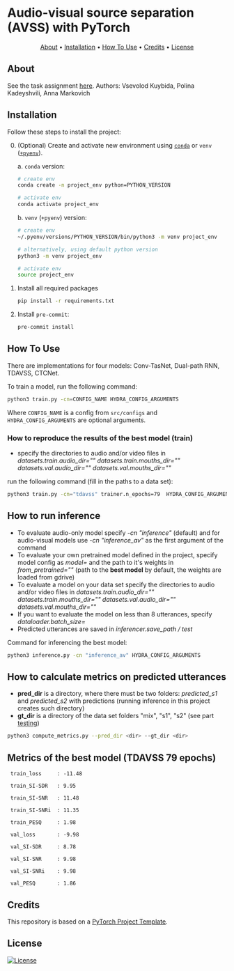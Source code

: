 # Audio-visual source separation (AVSS) with PyTorch

<p align="center">
  <a href="#about">About</a> •
  <a href="#installation">Installation</a> •
  <a href="#how-to-use">How To Use</a> •
  <a href="#credits">Credits</a> •
  <a href="#license">License</a>
</p>

## About

See the task assignment [here](https://github.com/markovka17/dla/tree/2024/project_avss).
Authors: Vsevolod Kuybida, Polina Kadeyshvili, Anna Markovich

## Installation

Follow these steps to install the project:

0. (Optional) Create and activate new environment using [`conda`](https://conda.io/projects/conda/en/latest/user-guide/getting-started.html) or `venv` ([`+pyenv`](https://github.com/pyenv/pyenv)).

   a. `conda` version:

   ```bash
   # create env
   conda create -n project_env python=PYTHON_VERSION

   # activate env
   conda activate project_env
   ```

   b. `venv` (`+pyenv`) version:

   ```bash
   # create env
   ~/.pyenv/versions/PYTHON_VERSION/bin/python3 -m venv project_env

   # alternatively, using default python version
   python3 -m venv project_env

   # activate env
   source project_env
   ```

1. Install all required packages

   ```bash
   pip install -r requirements.txt
   ```

2. Install `pre-commit`:
   ```bash
   pre-commit install
   ```

## How To Use
There are implementations for four models: Conv-TasNet, Dual-path RNN, TDAVSS, CTCNet.

To train a model, run the following command:

```bash
python3 train.py -cn=CONFIG_NAME HYDRA_CONFIG_ARGUMENTS
```

Where `CONFIG_NAME` is a config from `src/configs` and `HYDRA_CONFIG_ARGUMENTS` are optional arguments.

### How to reproduce the results of the best model (train)

- specify the directories to audio and/or video files in *datasets.train.audio_dir="" datasets.train.mouths_dir="" datasets.val.audio_dir="" datasets.val.mouths_dir=""*

run the following command (fill in the paths to a data set):

```bash
python3 train.py -cn="tdavss" trainer.n_epochs=79  HYDRA_CONFIG_ARGUMENTS
```

## How to run inference

- To evaluate audio-only model specify *-cn "inference"* (default) and for audio-visual models use *-cn "inference_av"* as the first argument of the command
- To evaluate your own pretrained model defined in the project, specify model config as *model=* and the path to it's weights in *from_pretrained=""* (path to the **best model** by default, the weights are loaded from gdrive)
- To evaluate a model on your data set specify the directories to audio and/or video files in *datasets.train.audio_dir="" datasets.train.mouths_dir="" datasets.val.audio_dir="" datasets.val.mouths_dir=""*
- If you want to evaluate the model on less than 8 utterances, specify *dataloader.batch_size=*
- Predicted utterances are saved in *inferencer.save_path / test*

Command for inferencing the best model:

```bash
python3 inference.py -cn "inference_av" HYDRA_CONFIG_ARGUMENTS
```

## How to calculate metrics on predicted utterances

- **pred_dir** is a directory, where there must be two folders: *predicted_s1* and *predicted_s2* with predictions (running inference in this project creates such directory)
- **gt_dir** is a directory of the data set folders "mix", "s1", "s2" (see part [testing](https://github.com/markovka17/dla/tree/2024/project_avss))

```bash
python3 compute_metrics.py --pred_dir <dir> --gt_dir <dir>
```

## Metrics of the best model (TDAVSS 79 epochs)

     train_loss     : -11.48
     
     train_SI-SDR   : 9.95
     
     train_SI-SNR   : 11.48
     
     train_SI-SNRi  : 11.35
     
     train_PESQ     : 1.98

     val_loss       : -9.98
     
     val_SI-SDR     : 8.78
     
     val_SI-SNR     : 9.98
     
     val_SI-SNRi    : 9.98
     
     val_PESQ       : 1.86

     
## Credits

This repository is based on a [PyTorch Project Template](https://github.com/Blinorot/pytorch_project_template).

## License

[![License](https://img.shields.io/badge/license-MIT-blue.svg)](/LICENSE)
